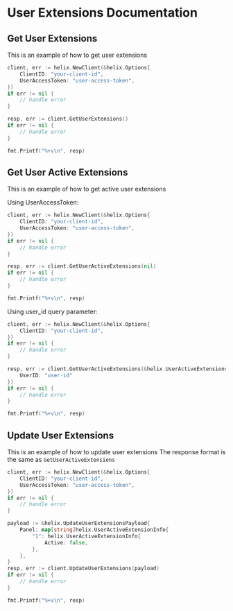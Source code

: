 # User Extensions Documentation

## Get User Extensions

This is an example of how to get user extensions

```go
client, err := helix.NewClient(&helix.Options{
    ClientID: "your-client-id",
    UserAccessToken: "user-access-token",
})
if err != nil {
    // handle error
}

resp, err := client.GetUserExtensions()
if err != nil {
    // handle error
}

fmt.Printf("%+v\n", resp)
```

## Get User Active Extensions

This is an example of how to get active user extensions

Using UserAccessToken:
```go
client, err := helix.NewClient(&helix.Options{
    ClientID: "your-client-id",
    UserAccessToken: "user-access-token",
})
if err != nil {
    // handle error
}

resp, err := client.GetUserActiveExtensions(nil)
if err != nil {
    // handle error
}

fmt.Printf("%+v\n", resp)
```

Using user_id query parameter:
```go
client, err := helix.NewClient(&helix.Options{
    ClientID: "your-client-id",
})
if err != nil {
    // handle error
}

resp, err := client.GetUserActiveExtensions(&helix.UserActiveExtensionsParams{
    UserID: "user-id"
})
if err != nil {
    // handle error
}

fmt.Printf("%+v\n", resp)
```

## Update User Extensions

This is an example of how to update user extensions
The response format is the same as `GetUserActiveExtensions`

```go
client, err := helix.NewClient(&helix.Options{
    ClientID: "your-client-id",
    UserAccessToken: "user-access-token",
})
if err != nil {
    // handle error
}

payload := &helix.UpdateUserExtensionsPayload{
    Panel: map[string]helix.UserActiveExtensionInfo{
        "1": helix.UserActiveExtensionInfo{
            Active: false,
        },
    },
}
resp, err := client.UpdateUserExtensions(payload)
if err != nil {
    // handle error
}

fmt.Printf("%+v\n", resp)
```